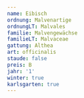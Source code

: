 ```yaml
---
name: Eibisch
ordnung: Malvenartige
ordnungLT: Malvales
familie: Malvengewächse
familieLT: Malvaceae
gattung: Althea
art: officinalis
staude: false
preis: B
jahr: '1'
winter: true
karlsgarten: true
---
```

